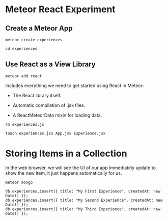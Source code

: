 Meteor React Experiment
=======================

## Create a Meteor App

```
meteor create experiences
```

```
cd experiences
```

## Use React as a View Library

```
meteor add react
```

Includes everything we need to get started using React in Meteor:

 - The React library itself.

 - Automatic compilation of .jsx files.
 
 - A ReactMeteorData mixin for loading data.

```
rm experiences.js

touch experiences.jsx App.jsx Experience.jsx
```

# Storing Items in a Collection

In the web browser, we will see the UI of our app immediately update to show the new item, it just happens automatically for us.

```
meteor mongo

db.experiences.insert({ title: "My First Experience", createdAt: new Date() });
db.experiences.insert({ title: "My Second Experience", createdAt: new Date() });
db.experiences.insert({ title: "My Third Experience", createdAt: new Date() });
```

